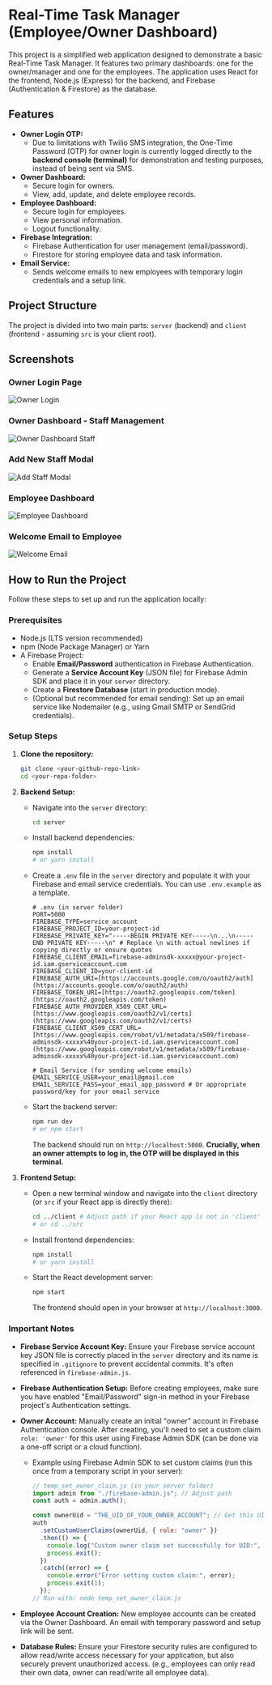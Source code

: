 # Real-Time Task Manager (Employee/Owner Dashboard)

This project is a simplified web application designed to demonstrate a basic Real-Time Task Manager. It features two primary dashboards: one for the owner/manager and one for the employees. The application uses React for the frontend, Node.js (Express) for the backend, and Firebase (Authentication & Firestore) as the database.

## Features

- **Owner Login OTP:**
  - Due to limitations with Twilio SMS integration, the One-Time Password (OTP) for owner login is currently logged directly to the **backend console (terminal)** for demonstration and testing purposes, instead of being sent via SMS.
- **Owner Dashboard:**
  - Secure login for owners.
  - View, add, update, and delete employee records.
- **Employee Dashboard:**
  - Secure login for employees.
  - View personal information.
  - Logout functionality.
- **Firebase Integration:**
  - Firebase Authentication for user management (email/password).
  - Firestore for storing employee data and task information.
- **Email Service:**
  - Sends welcome emails to new employees with temporary login credentials and a setup link.

## Project Structure

The project is divided into two main parts: `server` (backend) and `client` (frontend - assuming `src` is your client root).

## Screenshots

### Owner Login Page

![Owner Login](images/owner-login.png)

### Owner Dashboard - Staff Management

![Owner Dashboard Staff](images/owner-dashboard-staff.png)

### Add New Staff Modal

![Add Staff Modal](images/add-staff-modal.png)

### Employee Dashboard

![Employee Dashboard](images/employee-dashboard.png)

### Welcome Email to Employee

![Welcome Email](images/welcome-email.png)

## How to Run the Project

Follow these steps to set up and run the application locally:

### Prerequisites

- Node.js (LTS version recommended)
- npm (Node Package Manager) or Yarn
- A Firebase Project:
  - Enable **Email/Password** authentication in Firebase Authentication.
  - Generate a **Service Account Key** (JSON file) for Firebase Admin SDK and place it in your `server` directory.
  - Create a **Firestore Database** (start in production mode).
  - (Optional but recommended for email sending): Set up an email service like Nodemailer (e.g., using Gmail SMTP or SendGrid credentials).

### Setup Steps

1.  **Clone the repository:**

    ```bash
    git clone <your-github-repo-link>
    cd <your-repo-folder>
    ```

2.  **Backend Setup:**

    - Navigate into the `server` directory:
      ```bash
      cd server
      ```
    - Install backend dependencies:
      ```bash
      npm install
      # or yarn install
      ```
    - Create a `.env` file in the `server` directory and populate it with your Firebase and email service credentials. You can use `.env.example` as a template.

      ```
      # .env (in server folder)
      PORT=5000
      FIREBASE_TYPE=service_account
      FIREBASE_PROJECT_ID=your-project-id
      FIREBASE_PRIVATE_KEY="-----BEGIN PRIVATE KEY-----\n...\n-----END PRIVATE KEY-----\n" # Replace \n with actual newlines if copying directly or ensure quotes
      FIREBASE_CLIENT_EMAIL=firebase-adminsdk-xxxxx@your-project-id.iam.gserviceaccount.com
      FIREBASE_CLIENT_ID=your-client-id
      FIREBASE_AUTH_URI=[https://accounts.google.com/o/oauth2/auth](https://accounts.google.com/o/oauth2/auth)
      FIREBASE_TOKEN_URI=[https://oauth2.googleapis.com/token](https://oauth2.googleapis.com/token)
      FIREBASE_AUTH_PROVIDER_X509_CERT_URL=[https://www.googleapis.com/oauth2/v1/certs](https://www.googleapis.com/oauth2/v1/certs)
      FIREBASE_CLIENT_X509_CERT_URL=[https://www.googleapis.com/robot/v1/metadata/x509/firebase-adminsdk-xxxxx%40your-project-id.iam.gserviceaccount.com](https://www.googleapis.com/robot/v1/metadata/x509/firebase-adminsdk-xxxxx%40your-project-id.iam.gserviceaccount.com)

      # Email Service (for sending welcome emails)
      EMAIL_SERVICE_USER=your_email@gmail.com
      EMAIL_SERVICE_PASS=your_email_app_password # Or appropriate password/key for your email service
      ```

    - Start the backend server:
      ```bash
      npm run dev
      # or npm start
      ```
      The backend should run on `http://localhost:5000`. **Crucially, when an owner attempts to log in, the OTP will be displayed in this terminal.**

3.  **Frontend Setup:**
    - Open a new terminal window and navigate into the `client` directory (or `src` if your React app is directly there):
      ```bash
      cd ../client # Adjust path if your React app is not in 'client'
      # or cd ../src
      ```
    - Install frontend dependencies:
      ```bash
      npm install
      # or yarn install
      ```
    - Start the React development server:
      ```bash
      npm start
      ```
      The frontend should open in your browser at `http://localhost:3000`.

### Important Notes

- **Firebase Service Account Key:** Ensure your Firebase service account key JSON file is correctly placed in the `server` directory and its name is specified in `.gitignore` to prevent accidental commits. It's often referenced in `firebase-admin.js`.
- **Firebase Authentication Setup:** Before creating employees, make sure you have enabled "Email/Password" sign-in method in your Firebase project's Authentication settings.
- **Owner Account:** Manually create an initial "owner" account in Firebase Authentication console. After creating, you'll need to set a custom claim `role: 'owner'` for this user using Firebase Admin SDK (can be done via a one-off script or a cloud function).

  - Example using Firebase Admin SDK to set custom claims (run this once from a temporary script in your server):

    ```javascript
    // temp_set_owner_claim.js (in your server folder)
    import admin from "./firebase-admin.js"; // Adjust path
    const auth = admin.auth();

    const ownerUid = "THE_UID_OF_YOUR_OWNER_ACCOUNT"; // Get this UID from Firebase Authentication console
    auth
      .setCustomUserClaims(ownerUid, { role: "owner" })
      .then(() => {
        console.log("Custom owner claim set successfully for UID:", ownerUid);
        process.exit();
      })
      .catch((error) => {
        console.error("Error setting custom claim:", error);
        process.exit(1);
      });
    // Run with: node temp_set_owner_claim.js
    ```

- **Employee Account Creation:** New employee accounts can be created via the Owner Dashboard. An email with temporary password and setup link will be sent.
- **Database Rules:** Ensure your Firestore security rules are configured to allow read/write access necessary for your application, but also securely prevent unauthorized access. (e.g., employees can only read their own data, owner can read/write all employee data).
